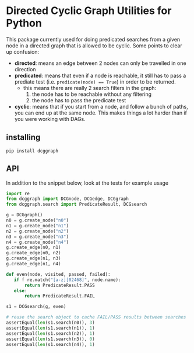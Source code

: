 Directed Cyclic Graph Utilities for Python
==========================================

This package currently used for doing predicated searches from a given
node in a directed graph that is allowed to be cyclic. Some points to clear
up confusion:
- __directed__: means an edge between 2 nodes can only be travelled in one
  direction
- __predicated__: means that even if a node is reachable, it still has to
  pass a prediate test (i.e. `predicate(node) == True`) in order to be
  returned.
    - this means there are really 2 search filters in the graph:
        1) the node has to be reachable without any filtering
        2) the node has to pass the predicate test
- __cyclic__: means that if you start from a node, and follow a bunch of
  paths, you can end up at the same node. This makes things a lot harder
  than if you were working with DAGs.

installing
----------
```pip install dcggraph```

API
---
In addition to the snippet below, look at the tests for example usage
```python
import re
from dcggraph import DCGnode, DCGedge, DCGgraph
from dcggraph.search import PredicateResult, DCGsearch

g = DCGgraph()
n0 = g.create_node("n0")
n1 = g.create_node("n1")
n2 = g.create_node("n2")
n3 = g.create_node("n3")
n4 = g.create_node("n4")
g.create_edge(n0, n1)
g.create_edge(n0, n2)
g.create_edge(n1, n3)
g.create_edge(n1, n4)

def even(node, visited, passed, failed):
   if f re.match("[a-z][02468]", node.name):
       return PredicateResult.PASS
   else:
       return PredicateResult.FAIL

s1 = DCGsearch(g, even)

# reuse the search object to cache FAIL/PASS results between searches
assertEqual(len(s1.search(n0)), 3)
assertEqual(len(s1.search(n1)), 1)
assertEqual(len(s1.search(n2)), 1)
assertEqual(len(s1.search(n3)), 0)
assertEqual(len(s1.search(n4)), 1)

```

